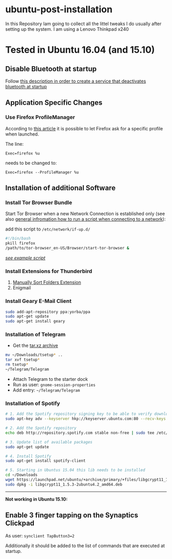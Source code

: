# ubuntu-post-installation
In this Repository Iam going to collect all the littel tweaks I do usually after setting up the system. I am using a Lenovo Thinkpad x240

# Tested in Ubuntu 16.04 (and 15.10)
## Disable Bluetooth at startup
Follow [this description in order to create a service that deactivates bluetooth at startup](https://wiki.ubuntuusers.de/Bluetooth/Einrichtung#Deaktivierung-beim-Start)

## Application Specific Changes

### Use Firefox ProfileManager

According to [this
article](https://developer.mozilla.org/en-US/Firefox/Multiple_profiles) it is possible to let Firefox ask for a specific
profile when launched.

The line:

```
Exec=firefox %u
```

needs to be changed to:

```
Exec=firefox --ProfileManager %u
```

## Installation of additional Software

### Install Tor Browser Bundle

Start Tor Browser when a new Network Connection is established only (see also [general infromation how to run a script when connecting to a network](https://wiki.ubuntu.com/OnNetworkConnectionRunScript)):

add this script to `/etc/network/if-up.d/`

```bash
#!/bin/bash
pkill firefox
/path/to/tor-browser_en-US/Browser/start-tor-browser &
```
*[see example script](https://github.com/jukey/ubuntu-post-installation/blob/master/scripts/restart-tor-browser.sh)*

### Install Extensions for Thunderbird

1. [Manually Sort Folders Extension](https://addons.mozilla.org/de/thunderbird/addon/manually-sort-folders/)
2. Enigmail

### Install Geary E-Mail Client

```bash
sudo add-apt-repository ppa:yorba/ppa
sudo apt-get update
sudo apt-get install geary
```
### Installation of Telegram
* Get the [tar.xz archive](https://desktop.telegram.org/)

```bash
mv ~/Downloads/tsetup* ..
tar xvf tsetup*
rm tsetup*
~/Telegram/Telegram
```

* Attach Telegram to the starter dock
* Run as user: ```gnome-session-properties```
* Add entry: ```~/Telegram/Telegram```

### Installation of Spotify

```bash
# 1. Add the Spotify repository signing key to be able to verify downloaded packages
sudo apt-key adv --keyserver hkp://keyserver.ubuntu.com:80 --recv-keys BBEBDCB318AD50EC6865090613B00F1FD2C19886

# 2. Add the Spotify repository
echo deb http://repository.spotify.com stable non-free | sudo tee /etc/apt/sources.list.d/spotify.list

# 3. Update list of available packages
sudo apt-get update

# 4. Install Spotify
sudo apt-get install spotify-client

# 5. Starting in Ubuntus 15.04 this lib needs to be installed
cd ~/Downloads
wget https://launchpad.net/ubuntu/+archive/primary/+files/libgcrypt11_1.5.3-2ubuntu4.2_amd64.deb
sudo dpkg -i libgcrypt11_1.5.3-2ubuntu4.2_amd64.deb
```

-----
**Not working in Ubuntu 15.10:**
## Enable 3 finger tapping on the Synaptics Clickpad

As user:
```synclient TapButton3=2```

Additionally it should be added to the list of commands that are executed at startup.
